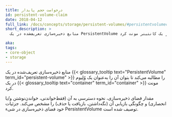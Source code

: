 ```yaml
---
title: درخواست حجم پایدار
id: persistent-volume-claim
date: 2018-04-12
full_link: /docs/concepts/storage/persistent-volumes/#persistentvolumeclaims
short_description: >
  منابع ذخیره‌سازی تعریف‌شده در یک PersistentVolume را مطالبه می‌کند تا بتوان آن را به‌عنوان یک وُلِیوم در یک کانتینر مونت کرد.

aka: 
tags:
- core-object
- storage
---
```

 منابع ذخیره‌سازی تعریف‌شده در یک {{< glossary_tooltip text="PersistentVolume" term_id="persistent-volume" >}} را مطالبه می‌کند تا بتوان آن را به‌عنوان یک وُلِیوم در یک {{< glossary_tooltip text="container" term_id="container" >}} مونت کرد.

<!--more--> 

مقدار فضای ذخیره‌سازی، نحوه دسترسی به آن (فقط‌خواندنی، خواندن‌نوشتن و/یا انحصاری) و چگونگی بازیابی آن (نگه‌داشتن، بازیافت یا حذف) را مشخص می‌کند. جزئیات خود فضای ذخیره‌سازی در شیء PersistentVolume توصیف شده است.
